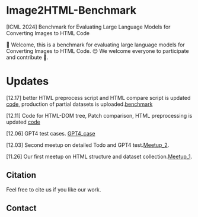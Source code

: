 # Image2HTML-Benchmark
[ICML 2024] Benchmark for Evaluating Large Language Models for Converting Images to HTML Code 


👋 Welcome, this is a benchmark for evaluating large language models for Converting Images to HTML Code. 😊 We welcome everyone to participate and contribute 🌟.

# Updates

[12.17] better HTML preprocess script and HTML compare script is updated [code](./code), production of partial datasets is uploaded.[benchmark](https://drive.google.com/drive/folders/18qOha7IqmMUSYo-UvJmnB-9R0bCo7yrI?usp=drive_link)

[12.11] Code for HTML-DOM tree, Patch comparison, HTML preprocessing is updated [code](./code)

[12.06] GPT4 test cases. [GPT4_case](./Meetup)

[12.03] Second meetup on detailed Todo and GPT4 test.[Meetup_2](./Meetup).

[11.26] Our first meetup on HTML structure and dataset collection.[Meetup_1](./Meetup).



## Citation

Feel free to cite us if you like our work.


## Contact



